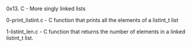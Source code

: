 0x13. C - More singly linked lists

0-print_listint.c - C function that prints all the elements of a listint_t list

1-listint_len.c - C function that returns the number of elements in a linked listint_t list.
